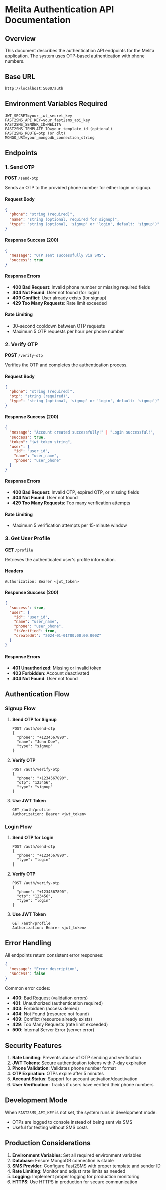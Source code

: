 # Melita Authentication API Documentation

## Overview
This document describes the authentication API endpoints for the Melita application. The system uses OTP-based authentication with phone numbers.

## Base URL
```
http://localhost:5000/auth
```

## Environment Variables Required
```env
JWT_SECRET=your_jwt_secret_key
FAST2SMS_API_KEY=your_fast2sms_api_key
FAST2SMS_SENDER_ID=MELITA
FAST2SMS_TEMPLATE_ID=your_template_id (optional)
FAST2SMS_ROUTE=otp (or dlt)
MONGO_URI=your_mongodb_connection_string
```

## Endpoints

### 1. Send OTP
**POST** `/send-otp`

Sends an OTP to the provided phone number for either login or signup.

#### Request Body
```json
{
  "phone": "string (required)",
  "name": "string (optional, required for signup)",
  "type": "string (optional, 'signup' or 'login', default: 'signup')"
}
```

#### Response Success (200)
```json
{
  "message": "OTP sent successfully via SMS",
  "success": true
}
```

#### Response Errors
- **400 Bad Request**: Invalid phone number or missing required fields
- **404 Not Found**: User not found (for login)
- **409 Conflict**: User already exists (for signup)
- **429 Too Many Requests**: Rate limit exceeded

#### Rate Limiting
- 30-second cooldown between OTP requests
- Maximum 5 OTP requests per hour per phone number

### 2. Verify OTP
**POST** `/verify-otp`

Verifies the OTP and completes the authentication process.

#### Request Body
```json
{
  "phone": "string (required)",
  "otp": "string (required)",
  "type": "string (optional, 'signup' or 'login', default: 'signup')"
}
```

#### Response Success (200)
```json
{
  "message": "Account created successfully!" | "Login successful!",
  "success": true,
  "token": "jwt_token_string",
  "user": {
    "id": "user_id",
    "name": "user_name",
    "phone": "user_phone"
  }
}
```

#### Response Errors
- **400 Bad Request**: Invalid OTP, expired OTP, or missing fields
- **404 Not Found**: User not found
- **429 Too Many Requests**: Too many verification attempts

#### Rate Limiting
- Maximum 5 verification attempts per 15-minute window

### 3. Get User Profile
**GET** `/profile`

Retrieves the authenticated user's profile information.

#### Headers
```
Authorization: Bearer <jwt_token>
```

#### Response Success (200)
```json
{
  "success": true,
  "user": {
    "id": "user_id",
    "name": "user_name",
    "phone": "user_phone",
    "isVerified": true,
    "createdAt": "2024-01-01T00:00:00.000Z"
  }
}
```

#### Response Errors
- **401 Unauthorized**: Missing or invalid token
- **403 Forbidden**: Account deactivated
- **404 Not Found**: User not found

## Authentication Flow

### Signup Flow
1. **Send OTP for Signup**
   ```
   POST /auth/send-otp
   {
     "phone": "+1234567890",
     "name": "John Doe",
     "type": "signup"
   }
   ```

2. **Verify OTP**
   ```
   POST /auth/verify-otp
   {
     "phone": "+1234567890",
     "otp": "123456",
     "type": "signup"
   }
   ```

3. **Use JWT Token**
   ```
   GET /auth/profile
   Authorization: Bearer <jwt_token>
   ```

### Login Flow
1. **Send OTP for Login**
   ```
   POST /auth/send-otp
   {
     "phone": "+1234567890",
     "type": "login"
   }
   ```

2. **Verify OTP**
   ```
   POST /auth/verify-otp
   {
     "phone": "+1234567890",
     "otp": "123456",
     "type": "login"
   }
   ```

3. **Use JWT Token**
   ```
   GET /auth/profile
   Authorization: Bearer <jwt_token>
   ```

## Error Handling

All endpoints return consistent error responses:

```json
{
  "message": "Error description",
  "success": false
}
```

Common error codes:
- **400**: Bad Request (validation errors)
- **401**: Unauthorized (authentication required)
- **403**: Forbidden (access denied)
- **404**: Not Found (resource not found)
- **409**: Conflict (resource already exists)
- **429**: Too Many Requests (rate limit exceeded)
- **500**: Internal Server Error (server error)

## Security Features

1. **Rate Limiting**: Prevents abuse of OTP sending and verification
2. **JWT Tokens**: Secure authentication tokens with 7-day expiration
3. **Phone Validation**: Validates phone number format
4. **OTP Expiration**: OTPs expire after 5 minutes
5. **Account Status**: Support for account activation/deactivation
6. **User Verification**: Tracks if users have verified their phone numbers

## Development Mode

When `FAST2SMS_API_KEY` is not set, the system runs in development mode:
- OTPs are logged to console instead of being sent via SMS
- Useful for testing without SMS costs

## Production Considerations

1. **Environment Variables**: Set all required environment variables
2. **Database**: Ensure MongoDB connection is stable
3. **SMS Provider**: Configure Fast2SMS with proper template and sender ID
4. **Rate Limiting**: Monitor and adjust rate limits as needed
5. **Logging**: Implement proper logging for production monitoring
6. **HTTPS**: Use HTTPS in production for secure communication
